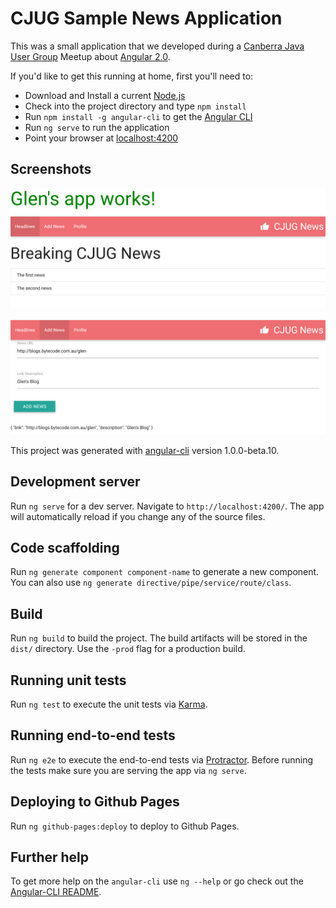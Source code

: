 # CJUG Sample News Application

This was a small application that we developed during a [Canberra Java User Group](https://www.meetup.com/Canberra-Java-User-Group/) Meetup about [Angular 2.0](https://www.meetup.com/Canberra-Java-User-Group/events/233297712/).

If you'd like to get this running at home, first you'll need to:
* Download and Install a current [Node.js](https://nodejs.org/en/)
* Check into the project directory and type `npm install` 
* Run `npm install -g angular-cli` to get the [Angular CLI](https://cli.angular.io/)
* Run `ng serve` to run the application
* Point your browser at [localhost:4200](http://localhost:4200/news)

## Screenshots

![News items fetched from Http](screenshot-1.png)

![Forms and Databinding](screenshot-2.png)



This project was generated with [angular-cli](https://github.com/angular/angular-cli) version 1.0.0-beta.10.

## Development server
Run `ng serve` for a dev server. Navigate to `http://localhost:4200/`. The app will automatically reload if you change any of the source files.

## Code scaffolding

Run `ng generate component component-name` to generate a new component. You can also use `ng generate directive/pipe/service/route/class`.

## Build

Run `ng build` to build the project. The build artifacts will be stored in the `dist/` directory. Use the `-prod` flag for a production build.

## Running unit tests

Run `ng test` to execute the unit tests via [Karma](https://karma-runner.github.io).

## Running end-to-end tests

Run `ng e2e` to execute the end-to-end tests via [Protractor](http://www.protractortest.org/). 
Before running the tests make sure you are serving the app via `ng serve`.

## Deploying to Github Pages

Run `ng github-pages:deploy` to deploy to Github Pages.

## Further help

To get more help on the `angular-cli` use `ng --help` or go check out the [Angular-CLI README](https://github.com/angular/angular-cli/blob/master/README.md).
